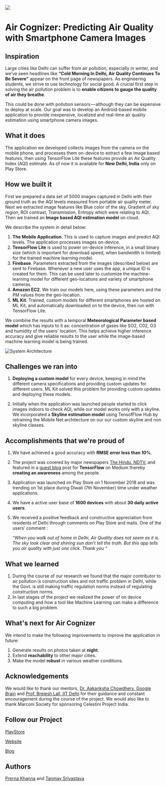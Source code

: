 [![](https://img.youtube.com/vi/sBTqLHA95rs/0.jpg)](https://www.youtube.com/watch?v=sBTqLHA95rs)

# Air Cognizer: Predicting Air Quality with Smartphone Camera Images
## Inspiration
Large cities like Delhi can suffer from air pollution, especially in winter, and we’ve seen headlines like **“Cold Morning In Delhi, Air Quality Continues To Be Severe”** appear on the front page of newspapers.
As engineering students, we strive to use technology for social good. A crucial first step in solving the air pollution problem is to **enable citizens to gauge the quality of air they breathe**.

This could be done with pollution sensors — although they can be expensive to deploy at scale. Our goal was to develop an Android-based mobile application to provide inexpensive, localized and real-time air quality estimation using smartphone camera images.

## What it does
The application we developed collects images from the camera on the mobile phone, and processes them on-device to extract a few image based features, then using TensorFlow Lite these features provide an Air Quality Index (AQI) estimate. As of now it is available for **New Delhi, India** only on Play Store. 

## How we built it
First we prepared a data set of 5000 images captured in Delhi with their ground truth as the AQI levels measured from portable air quality meter. 
Next we extracted image features like Blue color of the sky, Gradient of sky region, ROI contrast, Transmission, Entropy which were relating to AQI.
Then we trained an **Image based AQI estimation model** on cloud. 

We describe the system in detail below:
1. **The Mobile Application**. This is used to capture images and predict AQI levels. The application processes images on-device.
2. **TensorFlow Lite** is used to power on-device inference, in a small binary size (which is important for download speed, when bandwidth is limited) for the trained machine learning model.
3. **Firebase**. Parameters extracted from the images (described below) are sent to Firebase. Whenever a new user uses the app, a unique ID is created for them. This can be used later to customize the machine-learning model for different geo-locations and variety of smartphone cameras.
4. **Amazon EC2**. We train our models here, using these parameters and the PM values from the geo-location.
5. **ML Kit**. Trained, custom models for different smartphones are hosted on ML Kit, and automatically downloaded on to the device, then run with TensorFlow Lite.

We combine the results with a temporal **Meteorological Parameter based model** which has inputs to it as: concentration of gases like SO2, C02, O3 and humidity of the users' location.
This helps achieve higher inference accuracy and give reliable results to the user while the image-based machine learning model is being trained.

![System Architecture](https://user-images.githubusercontent.com/35433654/56471792-36ce8980-6474-11e9-8643-e4c834debab0.png)


## Challenges we ran into
1. **Deploying a custom model** for every device, keeping in mind the different camera specifications and providing custom updates for different users.
ML Kit solved this problem for providing custom updates and deploying these models. 

2. Initially when the application was launched people started to click images indoors to check AQI, while our model works only with a skyline.
We incorporated a **Skyline estimation model** using TensofFlow Hub by retraining the Mobile Net architecture on our our custom skyline and non skyline classes. 

## Accomplishments that we're proud of
1. We have achieved a good accuracy with **RMSE error less than 10%**.

2. The project was covered by major newspapers [The Hindu. ](https://www.thehindubusinessline.com/news/science/use-your-phone-camera-for-real-time-pollution-check/article25426953.ece)
[NDTV.](https://gadgets.ndtv.com/apps/news/delhi-air-pollution-college-students-develop-app-to-measure-air-quality-1943152) and featured in a [guest blog](https://bit.ly/AirCognizerBlog) post for **TensorFlow** on Medium thereby **creating an awareness** among the people.

3.  Application was launched on Play Store on 1 November 2018 and was trending on 1st place during Diwali (7th 
     November) time under weather applications.  

4. We have a active user base of **1600 devices** with about **30 daily active users**.

5. We received a positive feedback and constructive appreciation from residents of Delhi through comments on Play 
    Store and mails. One of the users’ comment :

      _“When you walk out of home in Delhi, Air Quality does not seem as it is. The sky look clear and 
         shining sun don’t tell the truth. But this app tells you air quality with just one click. Thank you “_ 

## What we learned
1. During the course of our research we found that the major contributor to air pollution is construction sites and not traffic problem in Delhi, while the Govt. is still making traffic regulation norms instead of regulating construction norms.
2. In last stages of the project we realized the power of on device computing and how a tool like Machine Learning can make a difference to such a big problem. 

## What's next for Air Cognizer
We intend to make the following improvements to improve the application in future:
1. Generate results on photos taken at **night**.
2. Extend **reachability** to other major cities.
3. Make the model **robust** in various weather conditions.

## Acknowledgements
We would like to thank our mentors, [Dr. Aakanksha Chowdhery, Google Brain](http://www.achowdhery.com/) and [Prof. Brejesh Lall, IIT Delhi](http://ee.iitd.ernet.in/people/brijeshlall.html) for their guidance and constant encouragement during the course of the project. We would also like to thank Marconi Society for sponsoring Celestini Project India. 

## Follow our Project
[PlayStore](https://bit.ly/AirCognizer)

[Website](https://bit.ly/Air_Cognizer)

[Blog](https://bit.ly/AirCognizerBlog)

## Authors
[Prerna Khanna](http://bit.ly/KhannaPrerna) and [Tanmay Srivastava](http://bit.ly/tanmaySrivastava)

